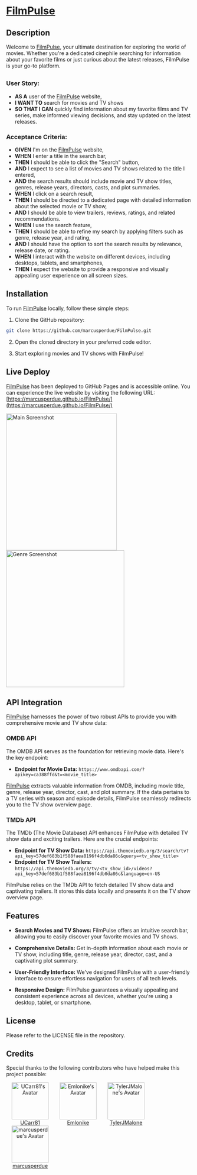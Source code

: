 # [FilmPulse](https://marcusperdue.github.io/FilmPulse/) 

## Description

Welcome to [FilmPulse](https://marcusperdue.github.io/FilmPulse/), your ultimate destination for exploring the world of movies. Whether you're a dedicated cinephile searching for information about your favorite films or just curious about the latest releases, FilmPulse is your go-to platform.

##
### User Story:

- **AS A** user of the [FilmPulse](https://marcusperdue.github.io/FilmPulse/)  website,  
- **I WANT TO** search for movies and TV shows  
- **SO THAT I CAN** quickly find information about my favorite films and TV series, make informed viewing decisions, and stay updated on the latest releases.

### Acceptance Criteria: 

- **GIVEN** I'm on the [FilmPulse](https://marcusperdue.github.io/FilmPulse/)  website,
- **WHEN** I enter a title in the search bar,
- **THEN** I should be able to click the "Search" button,
- **AND** I expect to see a list of movies and TV shows related to the title I entered,
- **AND** the search results should include movie and TV show titles, genres, release years, directors, casts, and plot summaries.
- **WHEN** I click on a search result,
- **THEN** I should be directed to a dedicated page with detailed information about the selected movie or TV show,
- **AND** I should be able to view trailers, reviews, ratings, and related recommendations.
- **WHEN** I use the search feature,
- **THEN** I should be able to refine my search by applying filters such as genre, release year, and rating,
- **AND** I should have the option to sort the search results by relevance, release date, or rating.
- **WHEN** I interact with the website on different devices, including desktops, tablets, and smartphones,
- **THEN** I expect the website to provide a responsive and visually appealing user experience on all screen sizes.

##
## Installation

To run [FilmPulse](https://marcusperdue.github.io/FilmPulse/) locally, follow these simple steps:

1. Clone the GitHub repository:
```bash
git clone https://github.com/marcusperdue/FilmPulse.git
```

2. Open the cloned directory in your preferred code editor.

3. Start exploring movies and TV shows with FilmPulse!

## Live Deploy
[FilmPulse](https://marcusperdue.github.io/FilmPulse/) has been deployed to GitHub Pages and is accessible online. You can experience the live website by visiting the following URL: [https://marcusperdue.github.io/FilmPulse/](https://marcusperdue.github.io/FilmPulse/)

<img src="./Assets/Images/mainscreenshot.png" alt="Main Screenshot" width="300" height="370"/>
<img src="./Assets/Images/genrescreenshot1.png" alt="Genre Screenshot" width="320" height="370"/>


## API Integration

[FilmPulse](https://marcusperdue.github.io/FilmPulse/) harnesses the power of two robust APIs to provide you with comprehensive movie and TV show data:

### OMDB API


The OMDB API serves as the foundation for retrieving movie data. Here's the key endpoint:

- **Endpoint for Movie Data:** `https://www.omdbapi.com/?apikey=ca388ffd&t=<movie_title>`

[FilmPulse](https://marcusperdue.github.io/FilmPulse/) extracts valuable information from OMDB, including movie title, genre, release year, director, cast, and plot summary. If the data pertains to a TV series with season and episode details, FilmPulse seamlessly redirects you to the TV show overview page.

### TMDb API


The TMDb (The Movie Database) API enhances FilmPulse with detailed TV show data and exciting trailers. Here are the crucial endpoints:

- **Endpoint for TV Show Data:** `https://api.themoviedb.org/3/search/tv?api_key=57def683b1f588faea8196f4db0da86c&query=<tv_show_title>`
- **Endpoint for TV Show Trailers:** `https://api.themoviedb.org/3/tv/<tv_show_id>/videos?api_key=57def683b1f588faea8196f4db0da86c&language=en-US`

FilmPulse relies on the TMDb API to fetch detailed TV show data and captivating trailers. It stores this data locally and presents it on the TV show overview page.

## Features

- **Search Movies and TV Shows:** FilmPulse offers an intuitive search bar, allowing you to easily discover your favorite movies and TV shows.

 

- **Comprehensive Details:** Get in-depth information about each movie or TV show, including title, genre, release year, director, cast, and a captivating plot summary.

 

- **User-Friendly Interface:** We've designed FilmPulse with a user-friendly interface to ensure effortless navigation for users of all tech levels.

 

- **Responsive Design:** FilmPulse guarantees a visually appealing and consistent experience across all devices, whether you're using a desktop, tablet, or smartphone.

 
 ## License

Please refer to the LICENSE file in the repository.




<div align="left">
  <h2>Credits</h2>
  <p>Special thanks to the following contributors who have helped make this project possible:</p>
</div>

<div style="display: flex; justify-content: flex-start; align-items: left; flex-wrap: wrap;">
  <div style="text-align: center; margin: 0 15px;">
    <a href="https://github.com/UCarr81">
      <img src="https://avatars.githubusercontent.com/UCarr81" alt="UCarr81's Avatar" width="100">
    </a>
    <br>
    <a href="https://github.com/UCarr81">UCarr81</a>
  </div>

  <div style="text-align: center; margin: 0 15px;">
    <a href="https://github.com/Emlonike">
      <img src="https://avatars.githubusercontent.com/Emlonike" alt="Emlonike's Avatar" width="100">
    </a>
    <br>
    <a href="https://github.com/Emlonike">Emlonike</a>
  </div>

  <div style="text-align: center; margin: 0 15px;">
    <a href="https://github.com/TylerJMalone">
      <img src="https://avatars.githubusercontent.com/TylerJMalone" alt="TylerJMalone's Avatar" width="100">
    </a>
    <br>
    <a href="https://github.com/TylerJMalone">TylerJMalone</a>
  </div>

  <div style="text-align: center; margin: 0 15px;">
    <a href="https://github.com/marcusperdue">
      <img src="https://avatars.githubusercontent.com/marcusperdue" alt="marcusperdue's Avatar" width="100">
    </a>
    <br>
    <a href="https://github.com/marcusperdue">marcusperdue</a>
  </div>
</div>

</div>
